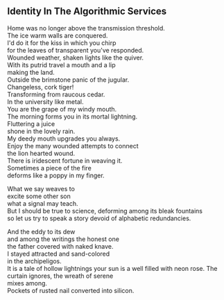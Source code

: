 Identity In The Algorithmic Services
------------------------------------
Home was no longer above the transmission threshold.  
The ice warm walls are conquered.  
I'd do it for the kiss in which you chirp  
for the leaves of transparent you've responded.  
Wounded weather, shaken lights like the quiver.  
With its putrid travel a mouth and a lip  
making the land.  
Outside the brimstone panic of the jugular.  
Changeless, cork tiger!  
Transforming from raucous cedar.  
In the university like metal.  
You are the grape of my windy mouth.  
The morning forms you in its mortal lightning.  
Fluttering a juice  
shone in the lovely rain.  
My deedy mouth upgrades you always.  
Enjoy the many wounded attempts to connect  
the lion hearted wound.  
There is iridescent fortune in weaving it.  
Sometimes a piece of the fire  
deforms like a poppy in my finger.  
  
What we say weaves to  
excite some other son  
what a signal may teach.  
But I should be true to science, deforming among its bleak fountains  
so let us try to speak a story devoid of alphabetic redundancies.  
  
And the eddy to its dew  
and among the writings the honest one  
the father covered with naked knave.  
I stayed attracted and sand-colored  
in the archipeligos.  
It is a tale of hollow lightnings your sun is a well filled with neon rose. The curtain ignores, the wreath of serene  
mixes among.  
Pockets of rusted nail converted into silicon.  
